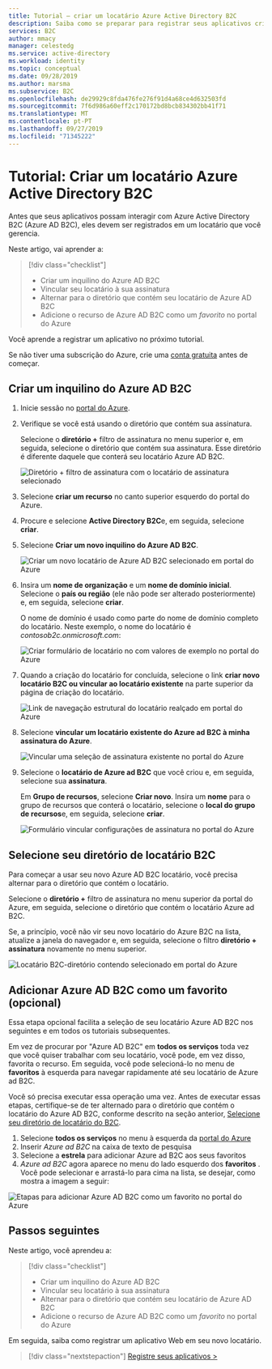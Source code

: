 ```yaml
---
title: Tutorial – criar um locatário Azure Active Directory B2C
description: Saiba como se preparar para registrar seus aplicativos criando um locatário Azure Active Directory B2C usando o portal do Azure.
services: B2C
author: mmacy
manager: celestedg
ms.service: active-directory
ms.workload: identity
ms.topic: conceptual
ms.date: 09/28/2019
ms.author: marsma
ms.subservice: B2C
ms.openlocfilehash: de29929c8fda476fe276f91d4a68ce4d632503fd
ms.sourcegitcommit: 7f6d986a60eff2c170172bd8bcb834302bb41f71
ms.translationtype: MT
ms.contentlocale: pt-PT
ms.lasthandoff: 09/27/2019
ms.locfileid: "71345222"
---
```

# <a name="tutorial-create-an-azure-active-directory-b2c-tenant"></a>Tutorial: Criar um locatário Azure Active Directory B2C

Antes que seus aplicativos possam interagir com Azure Active Directory B2C (Azure AD B2C), eles devem ser registrados em um locatário que você gerencia.

Neste artigo, vai aprender a:

> [!div class="checklist"]
> * Criar um inquilino do Azure AD B2C
> * Vincular seu locatário à sua assinatura
> * Alternar para o diretório que contém seu locatário de Azure AD B2C
> * Adicione o recurso de Azure AD B2C como um *favorito* no portal do Azure

Você aprende a registrar um aplicativo no próximo tutorial.

Se não tiver uma subscrição do Azure, crie uma [conta gratuita](https://azure.microsoft.com/free/?WT.mc_id=A261C142F) antes de começar.

## <a name="create-an-azure-ad-b2c-tenant"></a>Criar um inquilino do Azure AD B2C

1. Inicie sessão no [portal do Azure](https://portal.azure.com/).
1. Verifique se você está usando o diretório que contém sua assinatura.

    Selecione o **diretório +** filtro de assinatura no menu superior e, em seguida, selecione o diretório que contém sua assinatura. Esse diretório é diferente daquele que conterá seu locatário Azure AD B2C.

    ![Diretório + filtro de assinatura com o locatário de assinatura selecionado](media/tutorial-create-tenant/portal-01-select-directory.png)

1. Selecione **criar um recurso** no canto superior esquerdo do portal do Azure.
1. Procure e selecione **Active Directory B2C**e, em seguida, selecione **criar**.
1. Selecione **Criar um novo inquilino do Azure AD B2C**.

    ![Criar um novo locatário de Azure AD B2C selecionado em portal do Azure](media/tutorial-create-tenant/portal-02-create-tenant.png)

1. Insira um **nome de organização** e um **nome de domínio inicial**. Selecione o **país ou região** (ele não pode ser alterado posteriormente) e, em seguida, selecione **criar**.

    O nome de domínio é usado como parte do nome de domínio completo do locatário. Neste exemplo, o nome do locatário é *contosob2c.onmicrosoft.com*:

    ![Criar formulário de locatário no com valores de exemplo no portal do Azure](media/tutorial-create-tenant/portal-03-tenant-naming.png)

1. Quando a criação do locatário for concluída, selecione o link **criar novo locatário B2C ou vincular ao locatário existente** na parte superior da página de criação do locatário.

    ![Link de navegação estrutural do locatário realçado em portal do Azure](media/tutorial-create-tenant/portal-04-select-link-sub-link.png)

1. Selecione **vincular um locatário existente do Azure ad B2C à minha assinatura do Azure**.

   ![Vincular uma seleção de assinatura existente no portal do Azure](media/tutorial-create-tenant/portal-05-link-subscription.png)

1. Selecione o **locatário de Azure ad B2C** que você criou e, em seguida, selecione sua **assinatura**.

    Em **Grupo de recursos**, selecione **Criar novo**. Insira um **nome** para o grupo de recursos que conterá o locatário, selecione o **local do grupo de recursos**e, em seguida, selecione **criar**.

    ![Formulário vincular configurações de assinatura no portal do Azure](media/tutorial-create-tenant/portal-06-link-subscription-settings.png)

## <a name="select-your-b2c-tenant-directory"></a>Selecione seu diretório de locatário B2C

Para começar a usar seu novo Azure AD B2C locatário, você precisa alternar para o diretório que contém o locatário.

Selecione o **diretório +** filtro de assinatura no menu superior da portal do Azure, em seguida, selecione o diretório que contém o locatário Azure ad B2C.

Se, a princípio, você não vir seu novo locatário do Azure B2C na lista, atualize a janela do navegador e, em seguida, selecione o filtro **diretório + assinatura** novamente no menu superior.

![Locatário B2C-diretório contendo selecionado em portal do Azure](media/tutorial-create-tenant/portal-07-select-tenant-directory.png)

## <a name="add-azure-ad-b2c-as-a-favorite-optional"></a>Adicionar Azure AD B2C como um favorito (opcional)

Essa etapa opcional facilita a seleção de seu locatário Azure AD B2C nos seguintes e em todos os tutoriais subsequentes.

Em vez de procurar por "Azure AD B2C" em **todos os serviços** toda vez que você quiser trabalhar com seu locatário, você pode, em vez disso, favorita o recurso. Em seguida, você pode selecioná-lo no menu de **favoritos** à esquerda para navegar rapidamente até seu locatário de Azure ad B2C.

Você só precisa executar essa operação uma vez. Antes de executar essas etapas, certifique-se de ter alternado para o diretório que contém o locatário do Azure AD B2C, conforme descrito na seção anterior, [Selecione seu diretório de locatário do B2C](#select-your-b2c-tenant-directory).

1. Selecione **todos os serviços** no menu à esquerda da [portal do Azure](https://portal.azure.com)
1. Inserir *Azure ad B2C* na caixa de texto de pesquisa
1. Selecione a **estrela** para adicionar Azure ad B2C aos seus favoritos
1. *Azure ad B2C* agora aparece no menu do lado esquerdo dos **favoritos** . Você pode selecionar e arrastá-lo para cima na lista, se desejar, como mostra a imagem a seguir:

![Etapas para adicionar Azure AD B2C como um favorito no portal do Azure](media/tutorial-create-tenant/portal-08-favorite-b2c.png)

## <a name="next-steps"></a>Passos seguintes

Neste artigo, você aprendeu a:

> [!div class="checklist"]
> * Criar um inquilino do Azure AD B2C
> * Vincular seu locatário à sua assinatura
> * Alternar para o diretório que contém seu locatário de Azure AD B2C
> * Adicione o recurso de Azure AD B2C como um *favorito* no portal do Azure

Em seguida, saiba como registrar um aplicativo Web em seu novo locatário.

> [!div class="nextstepaction"]
> [Registre seus aplicativos >](tutorial-register-applications.md)
